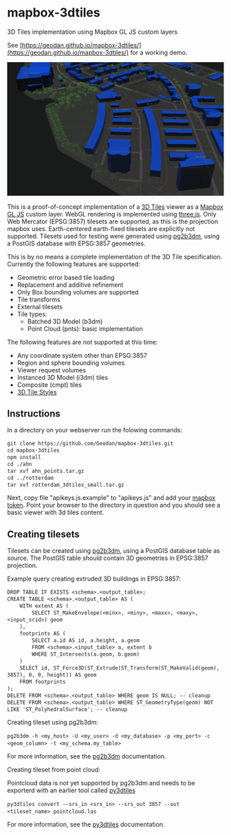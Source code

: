 # mapbox-3dtiles
3D Tiles implementation using Mapbox GL JS custom layers

See [https://geodan.github.io/mapbox-3dtiles/](https://geodan.github.io/mapbox-3dtiles/) for a working demo.

![Screenshot](https://github.com/Geodan/mapbox-3dtiles/raw/master/screenshot.png)

This is a proof-of-concept implementation of a [3D Tiles](https://github.com/AnalyticalGraphicsInc/3d-tiles) viewer as a [Mapbox GL JS](https://github.com/mapbox/mapbox-gl-js) custom layer. WebGL rendering is implemented using [three.js](https://github.com/mrdoob/three.js/). Only Web Mercator (EPSG:3857) tilesets are supported, as this is the projection mapbox uses. Earth-centered earth-fixed tilesets are explicitly not supported. Tilesets used for testing were generated using [pg2b3dm](https://github.com/Geodan/pg2b3dm), using a PostGIS database with EPSG:3857 geometries.

This is by no means a complete implementation of the 3D Tile specification. Currently the following features are supported:

* Geometric error based tile loading
* Replacement and additive refinement
* Only Box bounding volumes are supported
* Tile transforms
* External tilesets
* Tile types:
	* Batched 3D Model (b3dm)
	* Point Cloud (pnts): basic implementation

The following features are not supported at this time:
* Any coordinate system other than EPSG:3857
* Region and sphere bounding volumes
* Viewer request volumes
* Instanced 3D Model (i3dm) tiles
* Composite (cmpt) tiles
* [3D Tile Styles](https://github.com/AnalyticalGraphicsInc/3d-tiles/tree/master/specification/Styling)

## Instructions
In a directory on your webserver run the folowing commands:
```
git clone https://github.com/Geodan/mapbox-3dtiles.git
cd mapbox-3dtiles
npm install
cd ./ahn
tar xvf ahn_points.tar.gz
cd ../rotterdam
tar xvf rotterdam_3dtiles_small.tar.gz
```
Next, copy file "apikeys.js.example" to "apikeys.js" and add your [mapbox token](https://docs.mapbox.com/help/how-mapbox-works/access-tokens/). Point your browser to the directory in question and you should see a basic viewer with 3d tiles content.

## Creating tilesets
Tilesets can be created using [pg2b3dm](https://github.com/Geodan/pg2b3dm), using a PostGIS database table as source. The PostGIS table should contain 3D geometries in EPSG:3857 projection. 

Example query creating extruded 3D buildings in EPSG:3857:
```
DROP TABLE IF EXISTS <schema>.<output_table>;
CREATE TABLE <schema>.<output_table> AS (
	WITH extent AS (
		SELECT ST_MakeEnvelope(<minx>, <miny>, <maxx>, <maxy>, <input_srid>) geom
	),
	footprints AS (
		SELECT a.id AS id, a.height, a.geom
		FROM <schema>.<input_table> a, extent b
		WHERE ST_Intersects(a.geom, b.geom)
	)
	SELECT id, ST_Force3D(ST_Extrude(ST_Transform(ST_MakeValid(geom), 3857), 0, 0, height)) AS geom
	FROM footprints
);
DELETE FROM <schema>.<output_table> WHERE geom IS NULL; -- cleanup
DELETE FROM <schema>.<output_table> WHERE ST_GeometryType(geom) NOT LIKE 'ST_PolyhedralSurface'; -- cleanup
```

Creating tileset using pg2b3dm:

`pg2b3dm -h <my_host> -U <my_user> -d <my_database> -p <my_port> -c <geom_column> -t <my_schema.my_table>`

For more information, see the [pg2b3dm](https://github.com/Geodan/pg2b3dm) documentation.

Creating tileset from point cloud:

Pointcloud data is not yet supported by pg2b3dm and needs to be exporterd with an earlier tool called [py3dtiles](https://github.com/Oslandia/py3dtiles)

 `py3dtiles convert --srs_in <srs_in> --srs_out 3857 --out <tileset_name> pointcloud.las`
 
 For more information, see the [py3dtiles](https://github.com/Oslandia/py3dtiles) documentation.
 
